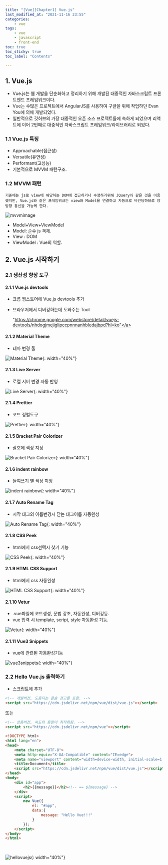 ```yaml
---
title: "[Vue][Chapter1] Vue.js"
last_modified_at: "2021-11-16 23:55"
categories:
    - vue
tags:
    - vue
    - javascript
    - front-end
toc: true
toc_sticky: true
toc_label: "Contents"

---
```

## 1. Vue.js
* Vue.js는 웹 개발을 단순화하고 정리하기 위해 개발된 대중적인 자바스크립트 프론트엔드 프레임워크이다.
* Vue는 수많은 프로젝트에서 AngularJS를 사용하여 구글을 위해 작업하던 Evan You에 의해 개발되었다.
* 일반적으로 깃허브의 가장 대중적인 오픈 소스 프로젝트들에 속하게 되었으며 리액트에 이어 2번째로 대중적인 자바스크립트 프레임워크/라이브러리로 되었다.

### 1.1 Vue.js 특징
* Approachable(접근성)
* Versatile(유연성)
* Performant(고성능)
* 기본적으로 MVVM 패턴구조.

### 1.2 MVVM 패턴
    기존에는 js로 view에 해당하는 DOM에 접근하거나 수정하기위해 JQuery와 같은 것을 이용했지만, Vue.js와 같은 프레임워크는 view와 Model을 연결하고 자동으로 바인딩하므로 양방향 통신을 가능케 한다.

![mvvmimage](https://upload.wikimedia.org/wikipedia/commons/thumb/8/87/MVVMPattern.png/500px-MVVMPattern.png)
* Model+View+ViewModel
* Model: 순수 js 객체.
* View : DOM
* ViewModel : Vue의 역할. 

## 2. Vue.js 시작하기
### 2.1 생산성 향상 도구
#### 2.1.1 Vue.js devtools
* 크롬 웹스토어에 Vue.js devtools 추가
* 브라우저에서 디버깅하는데 도와주는 Tool

    <a>"https://chrome.google.com/webstore/detail/vuejs-devtools/nhdogjmejiglipccpnnnanhbledajbpd?hl=ko"</a>

#### 2.1.2 Material Theme
* 테마 변경 툴

![Material Theme](/assets/img/vue/materialIconTheme.jpg){: width="40%"}

#### 2.1.3 Live Server
* 로컬 서버 변경 자동 반영

![Live Server](/assets/img/vue/liveserver.jpg){: width="40%"}

#### 2.1.4 Prettier
* 코드 정렬도구

![Prettier](/assets/img/vue/prettier.jpg){: width="40%"}

#### 2.1.5 Bracket Pair Colorizer
* 괄호에 색상 지정

![Bracket Pair Colorizer](/assets/img/vue/brackepaircolorizer.jpg){: width="40%"}

#### 2.1.6 indent rainbow
* 들여쓰기 별 색상 지정

![indent rainbow](/assets/img/vue/indentrainbow.jpg){: width="40%"}

#### 2.1.7 Auto Rename Tag
* 시작 태그의 이름변경시 닫는 태그이름 자동완성

![Auto Rename Tag](/assets/img/vue/autorenametag.jpg){: width="40%"}

#### 2.1.8 CSS Peek
* html에서 css선택시 찾기 기능

![CSS Peek](/assets/img/vue/csspeek.jpg){: width="40%"}

#### 2.1.9 HTML CSS Support
* html에서 css 자동완성

![HTML CSS Support](/assets/img/vue/htmlcsssupport.jpg){: width="40%"}

#### 2.1.10 Vetur

* .vue파일에 코드생성, 문법 강조, 자동완성, 디버깅등.
* vue 입력 시 template, script, style 자동완성 기능.

![Vetur](/assets/img/vue/vetur.jpg){: width="40%"}

#### 2.1.11 Vue3 Snippets
* vue에 관련된 자동완성기능

![vue3snippets](/assets/img/vue/vue3snippets.jpg){: width="40%"}


### 2.2 Hello Vue.js 출력하기
* 스크립트에 추가
```html
<!-- 개발버전, 도움되는 콘솔 경고를 포함. -->
<script src="https://cdn.jsdelivr.net/npm/vue/dist/vue.js"></script>
```
또는
```html
<!-- 상용버전, 속도와 용량이 최적화됨. -->
<script src="https://cdn.jsdelivr.net/npm/vue"></script>
```
```html
<!DOCTYPE html>
<html lang="en">
<head>
    <meta charset="UTF-8">
    <meta http-equiv="X-UA-Compatible" content="IE=edge">
    <meta name="viewport" content="width=device-width, initial-scale=1.0">
    <title>Document</title>
    <script src="https://cdn.jsdelivr.net/npm/vue/dist/vue.js"></script>
</head>
<body>
    <div id="app">
        <h2>{{message}}</h2><!-- == ${message} -->
    </div>
    <script>
        new Vue({
            el: "#app",
            data:{
                message: "Hello Vue!!!"
            }
        });
    </script>
</body>
</html>
```
<br>

![hellovuejs](/assets/img/vue/hellovuejs.jpg){: width="40%"}